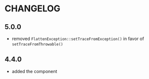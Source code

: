 CHANGELOG
=========

5.0.0
-----

 * removed `FlattenException::setTraceFromException()` in favor of `setTraceFromThrowable()`

4.4.0
-----

 * added the component
